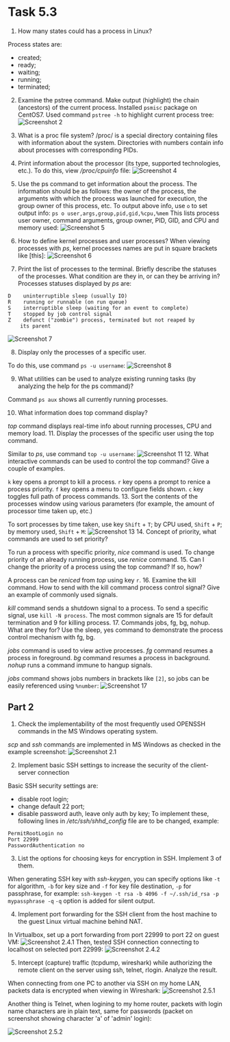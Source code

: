 # Task 5.3

1. How many states could has a process in Linux?

Process states are:

* created;
* ready;
* waiting;
* running;
* terminated;

2. Examine the pstree command. Make output (highlight) the chain (ancestors) of the current process.
Installed `psmisc` package on CentOS7. Used command `pstree -h` to highlight current process tree:
![Screenshot 2](https://github.com/alex-kay/DevOps_online_Kharkiv_2020Q42021Q1/blob/master/m5/task5.3/Screenshots/Screenshot%202021-01-27%20at%2014.17.53.jpg)

3. What is a proc file system?
/proc/ is a special directory containing files with information about the system. Directories with numbers contain info about processes with corresponding PIDs.

4. Print information about the processor (its type, supported technologies, etc.).
To do this, view */proc/cpuinfo* file:
![Screenshot 4](https://github.com/alex-kay/DevOps_online_Kharkiv_2020Q42021Q1/blob/master/m5/task5.3/Screenshots/Screenshot%202021-01-27%20at%2012.44.40.jpg)

5. Use the ps command to get information about the process. The information should be as follows: the owner of the process, the arguments with which the process was launched for execution, the group owner of this process, etc.
To output above info, use `o` to set output info:
`ps o user,args,group,pid,gid,%cpu,%mem`
This lists process user owner, command arguments, group owner, PID, GID, and CPU and memory used:
![Screenshot 5](https://github.com/alex-kay/DevOps_online_Kharkiv_2020Q42021Q1/blob/master/m5/task5.3/Screenshots/Screenshot%202021-01-27%20at%2014.33.08.jpg)

6. How to define kernel processes and user processes?
When viewing processes with *ps*, kernel processes names are put in square brackets like [this]:
![Screenshot 6](https://github.com/alex-kay/DevOps_online_Kharkiv_2020Q42021Q1/blob/master/m5/task5.3/Screenshots/Screenshot%202021-01-27%20at%2013.00.47.jpg)

7. Print the list of processes to the terminal. Briefly describe the statuses of the processes. What condition are they in, or can they be arriving in?
Processes statuses displayed by *ps* are:

```
D    uninterruptible sleep (usually IO)
R    running or runnable (on run queue)
S    interruptible sleep (waiting for an event to complete)
T    stopped by job control signal
Z    defunct ("zombie") process, terminated but not reaped by
    its parent
```

![Screenshot 7](https://github.com/alex-kay/DevOps_online_Kharkiv_2020Q42021Q1/blob/master/m5/task5.3/Screenshots/Screenshot%202021-01-27%20at%2022.01.57.jpg)

8. Display only the processes of a specific user.

To do this, use command `ps -u username`:
![Screenshot 8](https://github.com/alex-kay/DevOps_online_Kharkiv_2020Q42021Q1/blob/master/m5/task5.3/Screenshots/Screenshot%202021-01-27%20at%2021.48.26.jpg)

9.  What utilities can be used to analyze existing running tasks (by analyzing the help for the ps command)?

Command `ps aux` shows all currently running processes.

10. What information does top command display?

*top* command displays real-time info about running processes, CPU and memory load.
11. Display the processes of the specific user using the top command.

Similar to *ps*, use command `top -u username`:
![Screenshot 11](https://github.com/alex-kay/DevOps_online_Kharkiv_2020Q42021Q1/blob/master/m5/task5.3/Screenshots/Screenshot%202021-01-27%20at%2021.51.37.jpg)
12.  What interactive commands can be used to control the top command? Give a couple of examples.

`k` key opens a prompt to kill a process.
`r` key opens a prompt to renice a process priority.
`f` key opens a menu to configure fields shown.
`c` key toggles full path of process commands.
13.   Sort the contents of the processes window using various parameters (for example, the amount of processor time taken up, etc.)

To sort processes by time taken, use key `Shift` + `T`;
by CPU used, `Shift` + `P`;
by memory used, `Shift` + `M`:
![Screenshot 13](https://github.com/alex-kay/DevOps_online_Kharkiv_2020Q42021Q1/blob/master/m5/task5.3/Screenshots/Screenshot%202021-01-27%20at%2022.40.29.jpg)
14.     Concept of priority, what commands are used to set priority?

To run a process with specific priority, *nice* command is used. To change priority of an already running process, use *renice* command.
15.    Can I change the priority of a process using the top command? If so, how?

A process can be *reniced* from *top* using key `r`.
16.   Examine the kill command. How to send with the kill command
process control signal? Give an example of commonly used signals.

*kill* command sends a shutdown signal to a process. To send a specific signal, use `kill -N process`. The most common signals are 15 for default termination and 9 for killing process.
17.  Commands jobs, fg, bg, nohup. What are they for? Use the sleep, yes command to demonstrate the process control mechanism with fg, bg.

*jobs* command is used to view active processes.
*fg* command resumes a process in foreground.
*bg* command resumes a process in background.
*nohup* runs a command immune to hangup signals.

*jobs* command shows jobs numbers in brackets like `[2]`, so jobs can be easily referenced using `%number`:
![Screenshot 17](https://github.com/alex-kay/DevOps_online_Kharkiv_2020Q42021Q1/blob/master/m5/task5.3/Screenshots/Screenshot%202021-02-06%20at%2004.20.13.jpg)

## Part 2

1. Check the implementability of the most frequently used OPENSSH commands in the MS Windows operating system.

*scp* and *ssh* commands are implemented in MS Windows as checked in the example screenshot:
![Screenshot 2.1](https://github.com/alex-kay/DevOps_online_Kharkiv_2020Q42021Q1/blob/master/m5/task5.3/Screenshots/Capture1.PNG)

2. Implement basic SSH settings to increase the security of the client-server connection

Basic SSH security settings are:
- disable root login;
- change default 22 port;
- disable password auth, leave only auth by key;
To implement these, following lines in */etc/ssh/shhd_config* file are to be changed, example:
```
PermitRootLogin no
Port 22999
PasswordAuthentication no
```

3. List the options for choosing keys for encryption in SSH. Implement 3 of them.

When generating SSH key with *ssh-keygen*, you can specify options like `-t` for algorithm, `-b` for key size and `-f` for key file destination, `-p` for passphrase, for example:
`ssh-keygen -t rsa -b 4096 -f ~/.ssh/id_rsa -p mypassphrase -q`
`-q` option is added for silent output.

4. Implement port forwarding for the SSH client from the host machine to the guest Linux virtual machine behind NAT.

In Virtualbox, set up a port forwarding from port 22999 to port 22 on guest VM:
![Screenshot 2.4.1](https://github.com/alex-kay/DevOps_online_Kharkiv_2020Q42021Q1/blob/master/m5/task5.3/Screenshots/Screenshot%202021-02-06%20at%2003.12.47.jpg)
Then, tested SSH connection connecting to localhost on selected port 22999:
![Screenshot 2.4.2](https://github.com/alex-kay/DevOps_online_Kharkiv_2020Q42021Q1/blob/master/m5/task5.3/Screenshots/Screenshot%202021-02-06%20at%2003.14.28.jpg)


5. Intercept (capture) traffic (tcpdump, wireshark) while authorizing the remote client on the server using ssh, telnet, rlogin. Analyze the result.

When connecting from one PC to another via SSH on my home LAN, packets data is encrypted when viewing in Wireshark:
![Screenshot 2.5.1](https://github.com/alex-kay/DevOps_online_Kharkiv_2020Q42021Q1/blob/master/m5/task5.3/Screenshots/Screenshot%202021-01-31%20at%2002.51.46.jpg)

Another thing is Telnet, when logining to my home router, packets with login name characters are in plain text, same for passwords (packet on screenshot showing character 'a' of 'admin' login):

![Screenshot 2.5.2](https://github.com/alex-kay/DevOps_online_Kharkiv_2020Q42021Q1/blob/master/m5/task5.3/Screenshots/Screenshot%202021-02-06%20at%2004.08.26.jpg)
